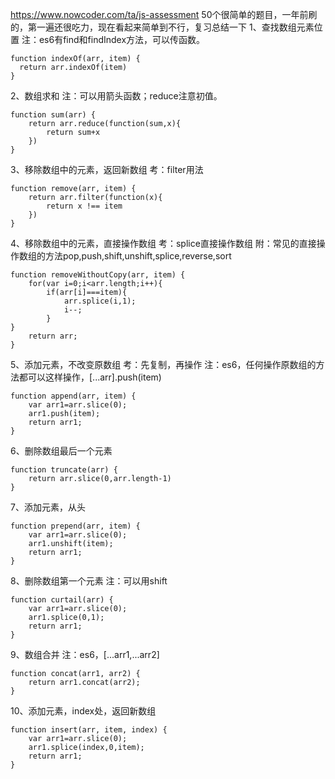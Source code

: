 https://www.nowcoder.com/ta/js-assessment
50个很简单的题目，一年前刷的，第一遍还很吃力，现在看起来简单到不行，复习总结一下
1、查找数组元素位置
注：es6有find和findIndex方法，可以传函数。
```
function indexOf(arr, item) {
  return arr.indexOf(item)
}
```
2、数组求和
注：可以用箭头函数；reduce注意初值。
```
function sum(arr) {
    return arr.reduce(function(sum,x){
        return sum+x
    })
}
```
3、移除数组中的元素，返回新数组
考：filter用法
```
function remove(arr, item) {
    return arr.filter(function(x){
        return x !== item
    })
}
```
4、移除数组中的元素，直接操作数组
考：splice直接操作数组
附：常见的直接操作数组的方法pop,push,shift,unshift,splice,reverse,sort
```
function removeWithoutCopy(arr, item) {
	for(var i=0;i<arr.length;i++){
    	if(arr[i]===item){
            arr.splice(i,1);
            i--;
        }
}
    return arr;
}
```
5、添加元素，不改变原数组
考：先复制，再操作
注：es6，任何操作原数组的方法都可以这样操作，[...arr].push(item)
```
function append(arr, item) {
    var arr1=arr.slice(0);
    arr1.push(item);
    return arr1;
}
```
6、删除数组最后一个元素
```
function truncate(arr) {
    return arr.slice(0,arr.length-1)
}
```
7、添加元素，从头
```
function prepend(arr, item) {
	var arr1=arr.slice(0);
    arr1.unshift(item);
    return arr1;
}
```
8、删除数组第一个元素
注：可以用shift
```
function curtail(arr) {
	var arr1=arr.slice(0);
    arr1.splice(0,1);
    return arr1;
}
```
9、数组合并
注：es6，[...arr1,...arr2]
```
function concat(arr1, arr2) {
	return arr1.concat(arr2);
}
```
10、添加元素，index处，返回新数组
```
function insert(arr, item, index) {
	var arr1=arr.slice(0);
    arr1.splice(index,0,item);
    return arr1;
}
```